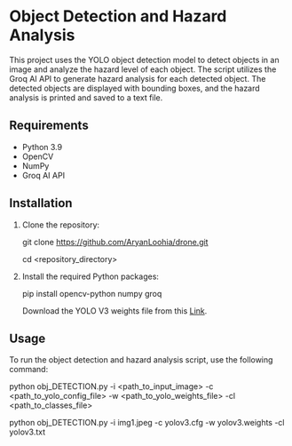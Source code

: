 # Object Detection and Hazard Analysis

This project uses the YOLO object detection model to detect objects in an image and analyze the hazard level of each object. The script utilizes the Groq AI API to generate hazard analysis for each detected object. The detected objects are displayed with bounding boxes, and the hazard analysis is printed and saved to a text file.

## Requirements

- Python 3.9
- OpenCV
- NumPy
- Groq AI API

## Installation

1. Clone the repository:
    
    git clone https://github.com/AryanLoohia/drone.git
   
    cd <repository_directory>
    

3. Install the required Python packages:
    
    pip install opencv-python numpy groq
    
    Download the YOLO V3 weights file from this [Link](https://pjreddie.com/media/files/yolov3.weights).
   
## Usage

To run the object detection and hazard analysis script, use the following command:

python obj_DETECTION.py -i <path_to_input_image> -c <path_to_yolo_config_file> -w <path_to_yolo_weights_file> -cl <path_to_classes_file>

python obj_DETECTION.py -i img1.jpeg -c yolov3.cfg -w yolov3.weights -cl yolov3.txt
